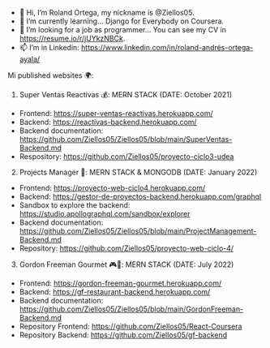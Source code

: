 - 👋 Hi, I’m Roland Ortega, my nickname is @Ziellos05.
- 🌱 I’m currently learning... Django for Everybody on Coursera. 
- 💞️ I’m looking for a job as programmer... You can see my CV in https://resume.io/r/jUYkzNBCk.
- 📫 I’m in Linkedin: https://www.linkedin.com/in/roland-andrés-ortega-ayala/

Mi published websites 🌍:

 1. Super Ventas Reactivas 💰: MERN STACK (DATE: October 2021)
 - Frontend: https://super-ventas-reactivas.herokuapp.com/
 - Backend: https://reactivas-backend.herokuapp.com/
 - Backend documentation: https://github.com/Ziellos05/Ziellos05/blob/main/SuperVentas-Backend.md
 - Respository: https://github.com/Ziellos05/proyecto-ciclo3-udea

2. Projects Manager 🔬: MERN STACK & MONGODB (DATE: January 2022)
 - Frontend: https://proyecto-web-ciclo4.herokuapp.com/
 - Backend: https://gestor-de-proyectos-backend.herokuapp.com/graphql
 - Sandbox to explore the backend: https://studio.apollographql.com/sandbox/explorer
 - Backend documentation: https://github.com/Ziellos05/Ziellos05/blob/main/ProjectManagement-Backend.md
 - Repository: https://github.com/Ziellos05/proyecto-web-ciclo-4/

3. Gordon Freeman Gourmet 🎮🍝: MERN STACK (DATE: July 2022)
 - Frontend: https://gordon-freeman-gourmet.herokuapp.com/
 - Backend: https://gf-restaurant-backend.herokuapp.com/
 - Backend documentation: https://github.com/Ziellos05/Ziellos05/blob/main/GordonFreeman-Backend.md
 - Repository Frontend: https://github.com/Ziellos05/React-Coursera
 - Repository Backend: https://github.com/Ziellos05/gf-backend

<!---
Ziellos05/Ziellos05 is a ✨ special ✨ repository because its `README.md` (this file) appears on your GitHub profile.
You can click the Preview link to take a look at your changes.
--->

